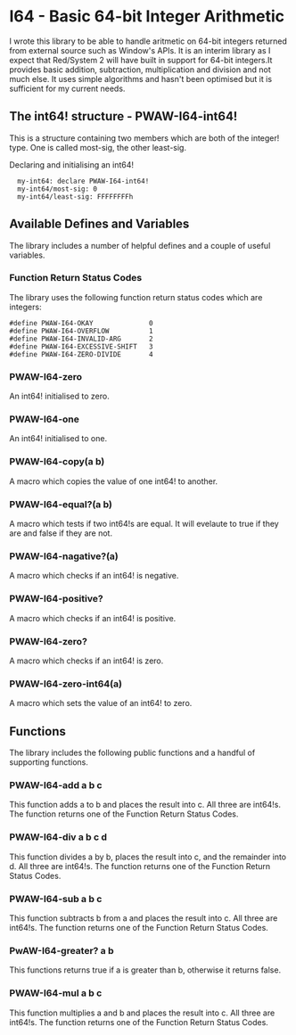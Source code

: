 # I64 - Basic 64-bit Integer Arithmetic

I wrote this library to be able to handle aritmetic on 64-bit integers returned from external source such as Window's APIs. It is an interim library as I expect that Red/System 2 will have built in support for 64-bit integers.It provides basic addition, subtraction, multiplication and division and not much else. It uses simple algorithms and hasn't been optimised but it is sufficient for my current needs.

##  The int64! structure - PWAW-I64-int64!

This is a structure containing two members which are both of the integer! type. One is called most-sig, the other least-sig. 

Declaring and initialising an int64! 
```
  my-int64: declare PWAW-I64-int64!
  my-int64/most-sig: 0
  my-int64/least-sig: FFFFFFFFh
```
## Available Defines and Variables

The library includes a number of helpful defines and a couple of useful variables.

### Function Return Status Codes

The library uses the following function return status codes which are integers:
```
#define	PWAW-I64-OKAY              0	                
#define PWAW-I64-OVERFLOW          1
#define PWAW-I64-INVALID-ARG       2					
#define PWAW-I64-EXCESSIVE-SHIFT   3
#define PWAW-I64-ZERO-DIVIDE       4
```

### PWAW-I64-zero

An int64! initialised to zero.

### PWAW-I64-one

An int64! initialised to one.

### PWAW-I64-copy(a b)

A macro which copies the value of one int64! to another.

### PWAW-I64-equal?(a b)

A macro which tests if two int64!s are equal. It will evelaute to true if they are and false if they are not.

### PWAW-I64-nagative?(a)

A macro which checks if an int64! is negative.


### PWAW-I64-positive?

A macro which checks if an int64! is positive.

### PWAW-I64-zero?

A macro which checks if an int64! is zero.

### PWAW-I64-zero-int64(a)

A macro which sets the value of an int64! to zero.

## Functions

The library includes the following public functions and a handful of supporting functions.

### PWAW-I64-add a b c

This function adds a to b and places the result into c. All three are int64!s. The function returns one of the Function Return Status Codes.

### PWAW-I64-div a b c d

This function divides a by b, places the result into c, and the remainder into d. All three are int64!s. The function returns one of the Function Return Status Codes.

### PWAW-I64-sub a b c

This function subtracts b from a and places the result into c. All three are int64!s. The function returns one of the Function Return Status Codes.

### PwAW-I64-greater? a b

This functions returns true if a is greater than b, otherwise it returns false.

### PWAW-I64-mul a b c

This function multiplies a and b and places the result into c. All three are int64!s. The function returns one of the Function Return Status Codes.

